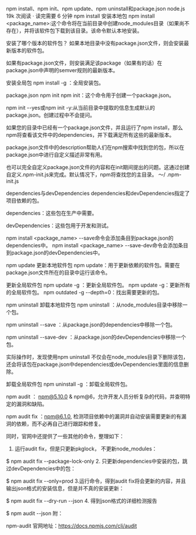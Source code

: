 npm install、npm init、npm update、npm uninstall和package.json
node.js  19k 次阅读  ·  读完需要 6 分钟
npm install
安装本地包
npm install <package_name>:这个命令将在当前目录中创建node_modules目录（如果尚不存在），并将该软件包下载到该目录。该命令默认本地安装。

安装了哪个版本的软件包？
如果本地目录中没有package.json文件，则会安装最新版本的软件包。

如果有package.json文件，则安装满足该package（如果有的话）在package.json中声明的semver规则的最新版本。

安装全局包
npm install -g <package>：全局安装包。

package.json
npm init
npm init：这个命令用于创建一个package.json。

npm init --yes或npm init -y:从当前目录中提取的信息生成默认的package.json。创建过程中不会提问。

如果您的目录中已经有一个package.json文件，并且运行了npm install，那么npm将查看该文件中的dependencies，并下载满足所有这些的最新版本。

package.json文件中的description帮助人们在npm搜索中找到您的包，所以在package.json中进行自定义描述非常有用。

也可以完全自定义package.json文件的内容和在init期间提出的问题。这通过创建自定义.npm-init.js来完成。默认情况下，npm将查找您的主目录。 〜/ .npm-init.js

dependencies与devDependencies
dependencies和devDependencies指定了项目依赖的包。

dependencies：这些包在生产中需要。

devDependencies：这些包用于开发和测试。

npm install <package_name> --save命令会添加条目到package.json的dependencies中。
npm install <package_name> --save-dev命令会添加条目到package.json的devDependencies中。

npm update
更新本地软件包
npm update：用于更新依赖的软件包。需要在package.json文件所在的目录中运行该命令。

更新全局软件包
npm update -g <package>：更新全局软件包。
npm update -g：更新所有的全局软件包。
npm outdated -g --depth=0：找出需要更新的包。

npm uninstall
卸载本地软件包
npm uninstall <package>：从node_modules目录中移除一个包。

npm uninstall --save <package>：从package.json的dependencies中移除一个包。

npm uninstall --save-dev <package>：从package.json的devDependencies中移除一个包。

实际操作时，发现使用npm uninstall <package>不仅会在node_modules目录下删除该包，还会将该包在package.json中dependencies或devDependencies里面的信息删除。

卸载全局软件包
npm uninstall -g <package>：卸载全局软件包。


npm audit ： npm@5.10.0 & npm@6，允许开发人员分析复杂的代码，并查明特定的漏洞和缺陷。

npm audit fix ：npm@6.1.0,  检测项目依赖中的漏洞并自动安装需要更新的有漏洞的依赖，而不必再自己进行跟踪和修复。

同时，官网中还提供了一些其他的命令，整理如下：

1. 运行audit fix，但是只更新pkglock， 不更新node_modules：

$ npm audit fix --package-lock-only
2. 只更新dependencies中安装的包，跳过devDependencies中的包：

$ npm audit fix --only=prod
3.运行命令，得到audit fix将会更新的内容，并且输出json格式的安装信息，但是并不真的安装更新：

$ npm audit fix --dry-run --json
4. 得到json格式的详细检测报告

$ npm audit --json
附：

npm-audit 官网地址：https://docs.npmjs.com/cli/audit
